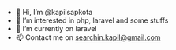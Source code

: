 - 👋 Hi, I’m @kapilsapkota
- 👀 I’m interested in php, laravel and some stuffs
- 🌱 I’m currently on laravel
- 📫 Contact me on searchin.kapil@gmail.com

<!---
kapilsapkota/kapilsapkota is a ✨ special ✨ repository because its `README.md` (this file) appears on your GitHub profile.
You can click the Preview link to take a look at your changes.
--->
